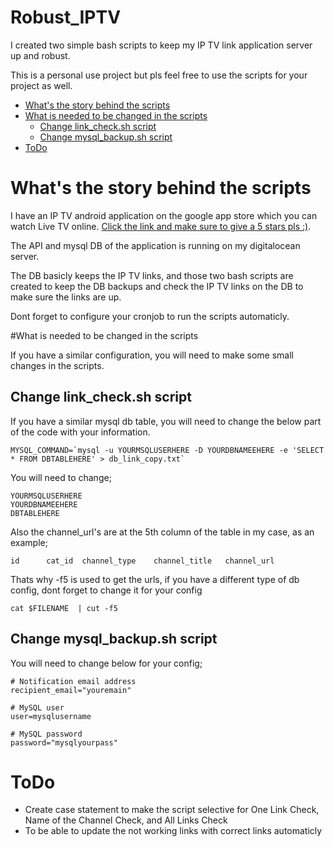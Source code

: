 # Robust_IPTV

I created two simple bash scripts to keep my IP TV link application server up and robust.

This is a personal use project but pls feel free to use the scripts for your project as well. 


- [What's the story behind the scripts](https://github.com/gonjumixproject/git_basic/blob/main/README.md#git-quick-start )
- [What is needed to be changed in the scripts](https://github.com/gonjumixproject/git_basic/blob/main/README.md#git-basic-commands)
  * [Change link_check.sh script](https://github.com/gonjumixproject/git_basic/blob/main/README.md#starting-a-project)
  * [Change mysql_backup.sh script](https://github.com/gonjumixproject/git_basic/blob/main/README.md#starting-a-project)
- [ToDo]()

# What's the story behind the scripts

I have an IP TV android application on the google app store which you can watch Live TV online. [Click the link and make sure to give a 5 stars pls :)](https://play.google.com/store/apps/details?id=com.gonjumixproject.canlitv).

The API and mysql DB of the application is running on my digitalocean server.

The DB basicly keeps the IP TV links, and those two bash scripts are created to keep the DB backups and check the IP TV links on the DB to make sure the links are up.

Dont forget to configure your cronjob to run the scripts automaticly.

#What is needed to be changed in the scripts

If you have a similar configuration, you will need to make some small changes in the scripts.

## Change link_check.sh script

If you have a similar mysql db table, you will need to change the below part of the code with your information.

```
MYSQL_COMMAND=`mysql -u YOURMSQLUSERHERE -D YOURDBNAMEEHERE -e 'SELECT * FROM DBTABLEHERE' > db_link_copy.txt`
```

You will need to change;
```
YOURMSQLUSERHERE
YOURDBNAMEEHERE
DBTABLEHERE
```

Also the channel_url's are at the 5th column of the table in my case, as an example;

```
id      cat_id  channel_type    channel_title   channel_url 
```

Thats why -f5 is used to get the urls, if you have a different type of db config, dont forget to change it for your config
```
cat $FILENAME  | cut -f5 
```

## Change mysql_backup.sh script

You will need to change below for your config;

```
# Notification email address
recipient_email="youremain"

# MySQL user
user=mysqlusername

# MySQL password
password="mysqlyourpass"
```

# ToDo
- Create case statement to make the script selective for One Link Check, Name of the Channel Check, and All Links Check
- To be able to update the not working links with correct links automaticly

